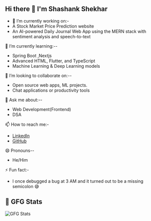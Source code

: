 ## Hi there 👋 I'm Shashank Shekhar



- 🔭 I’m currently working on:-
- A Stock Market Price Prediction website 
- An AI-powered Daily Journal Web App using the MERN stack with sentiment analysis and speech-to-text  

🌱 I’m currently learning:--
- Spring Boot ,Nextjs
- Advanced HTML, Flutter, and TypeScript  
- Machine Learning & Deep Learning models  

👯 I’m looking to collaborate on:--
- Open source web apps, ML projects.
- Chat applications or productivity tools   

💬 Ask me about:--
- Web Development(Frontend)  
- DSA 

📫 How to reach me:-
- [LinkedIn](www.linkedin.com/in/shashank-s-1a7469251)  
- [GitHub](https://github.com/shashankkk05)  

😄 Pronouns--
- He/Him  

⚡ Fun fact:-
- I once debugged a bug at 3 AM and it turned out to be a missing semicolon 😅


## 🧠 GFG Stats
![GFG Stats](https://gfg-stats-card.vercel.app/api?username=shashankshekharrr)

